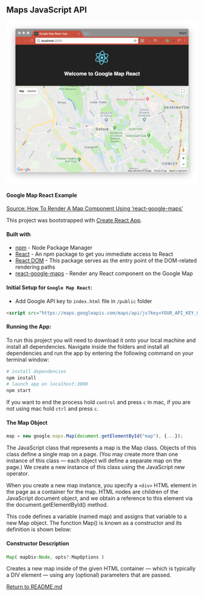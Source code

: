 ## Maps JavaScript API
![Maps JavaScript API](./basicReact.png)

#### Google Map React Example
[Source: How To Render A Map Component Using ‘react-google-maps’](https://medium.com/@yelstin.fernandes/render-a-map-component-using-react-google-maps-5f7fb3e418bb)

This project was bootstrapped with [Create React App](https://github.com/facebookincubator/create-react-app).

#### Built with
* [npm](https://www.npmjs.com/) - Node Package Manager
* [React](https://www.npmjs.com/package/react) - An npm package to get you immediate access to React
* [React DOM](https://www.npmjs.com/package/react-dom) - This package serves as the entry point of the DOM-related rendering paths
* [react-google-maps](https://github.com/google-map-react/google-map-react) - Render any React component on the Google Map

#### Initial Setup for `Google Map React`:
- Add Google API key to `index.html` file in `/public` folder
```html
<script src="https://maps.googleapis.com/maps/api/js?key=YOUR_API_KEY_GOES_HERE"></script>
```
#### Running the App:
To run this project you will need to download it onto your local machine and install all dependencies.
Navigate inside the folders and install all dependencies and run the app by entering the following command on your terminal window:
```bash
# install dependencies
npm install
# launch app on localhost:3000
npm start
```
If you want to end the process hold `control` and press `c` in mac, if you are not using mac hold `ctrl` and press `c`.

#### The Map Object
```js
map = new google.maps.Map(document.getElementById("map"), {...});
```
The JavaScript class that represents a map is the Map class. Objects of this class define a single map on a page. (You may create more than one instance of this class — each object will define a separate map on the page.) We create a new instance of this class using the JavaScript new operator.

When you create a new map instance, you specify a `<div>` HTML element in the page as a container for the map. HTML nodes are children of the JavaScript document object, and we obtain a reference to this element via the document.getElementById() method.

This code defines a variable (named map) and assigns that variable to a new Map object. The function Map() is known as a constructor and its definition is shown below:

#### Constructor Description
```js
Map( mapDiv:Node, opts?:MapOptions )
```
Creates a new map inside of the given HTML container — which is typically a DIV element — using any (optional) parameters that are passed.

[Return to README.md](../README.md)

